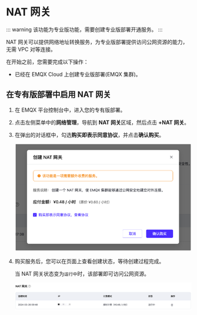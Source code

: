 # NAT 网关

::: warning
该功能为专业版功能，需要创建专业版部署开通服务。
:::

NAT 网关可以提供网络地址转换服务，为专业版部署提供访问公网资源的能力，无需 VPC 对等连接。

在开始之前，您需要完成以下操作：
* 已经在 EMQX Cloud 上创建专业版部署(EMQX 集群)。

## 在专有版部署中启用 NAT 网关

1. 在 EMQX 平台控制台中，进入您的专有版部署。

2. 点击左侧菜单中的**网络管理**，导航到 **NAT 网关**区域，然后点击 **+NAT 网关**。

3. 在弹出的对话框中，勾选**购买即表示同意协议**，并点击**确认购买**。

   ![create_nat_dedicated](./_assets/create_nat_dedicated.png)

4. 购买服务后，您可以在页面上查看创建状态，等待创建过程完成。

   当 NAT 网关状态变为`运行中`时，该部署即可访问公网资源。

   ![nat](./_assets/nat_gateway.png)